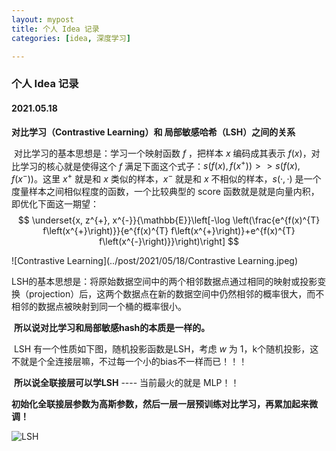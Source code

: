 ```yaml
---
layout: mypost
title: 个人 Idea 记录
categories: [idea, 深度学习]

---
```




### 个人 Idea 记录



#### 2021.05.18

**对比学习（Contrastive Learning）和 局部敏感哈希（LSH）之间的关系**

​		对比学习的基本思想是：学习一个映射函数 $f$ ，把样本 $x$ 编码成其表示 $f(x)$，对比学习的核心就是使得这个 $f$ 满足下面这个式子：$s\left(f(x), f\left(x^{+}\right)\right)>>s\left(f(x), f\left(x^{-}\right)\right)$。这里 $x^+$ 就是和 $x$ 类似的样本，$x^-$ 就是和 $x$ 不相似的样本，$s(·,·)$ 是一个度量样本之间相似程度的函数，一个比较典型的 score 函数就是就是向量内积，即优化下面这一期望：
$$
\underset{x, z^{+}, x^{-}}{\mathbb{E}}\left[-\log \left(\frac{e^{f(x)^{T} f\left(x^{+}\right)}}{e^{f(x)^{T} f\left(x^{+}\right)}+e^{f(x)^{T} f\left(x^{-}\right)}}\right)\right]
$$


![Contrastive Learning](../post/2021/05/18/Contrastive Learning.jpeg)



​		LSH的基本思想是：将原始数据空间中的两个相邻数据点通过相同的映射或投影变换（projection）后，这两个数据点在新的数据空间中仍然相邻的概率很大，而不相邻的数据点被映射到同一个桶的概率很小。

​		**所以说对比学习和局部敏感hash的本质是一样的。**

​		LSH 有一个性质如下图，随机投影函数是LSH，考虑 $w$ 为 1，k个随机投影，这不就是个全连接层嘛，不过每一个小的bias不一样而已！！！

​		**所以说全联接层可以学LSH** ---- 当前最火的就是 MLP！！

​		**初始化全联接层参数为高斯参数，然后一层一层预训练对比学习，再累加起来微调！**

![LSH](/Users/liuruiyang/Desktop/学习/个人博客/liuruiyang98.github.io/post/2021/05/18/LSH.png)